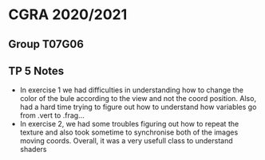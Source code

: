# CGRA 2020/2021

## Group T07G06

## TP 5 Notes

- In exercise 1 we had difficulties in understanding how to change the color of the bule according to the view and not the coord position. 
Also, had a hard time trying to figure out how to understand how variables go from .vert to .frag...
- In exercise 2, we had some troubles figuring out how to repeat the texture and also took sometime to synchronise both of the images moving coords. Overall, it was a very  usefull class to understand shaders
